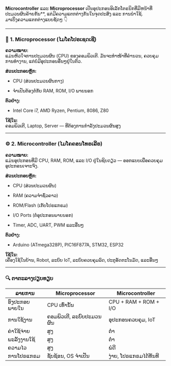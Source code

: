 **Microcontroller** ແລະ **Microprocessor** ເປັນອຸປະກອນອິເລັກໂຕຣນິກທີ່ມີຫນ້າທີ່ປະມວນຜົນຄ້າຍກັນ**, ແຕ່ມີຄວາມແຕກຕ່າງກັນໃນຈຸດປະສົງ ແລະ ການນໍາໃຊ້.  
ມາເບິ່ງຄວາມແຕກຕ່າງແບບຊັດໆ 👇

---

### 🧠 **1. Microprocessor (ໄມໂຄໂປຣເຊດເຊີ)**

**ຄວາມໝາຍ:**  
ແມ່ນຫົວໃຈການປະມວນຜົນ (CPU) ຂອງຄອມພິວເຕີ. ມັນຈະທໍາໜ້າທີ່ຄໍານວນ, ຄວບຄຸມການທໍາງານ, ແຕ່ບໍ່ມີອຸປະກອນອື່ນໆຢູ່ໃນຕົວ.

**ສ່ວນປະກອບຫຼັກ:**

- CPU (ສ່ວນປະມວນຜົນກາງ)
    
- ຈໍາເປັນຕ້ອງຕໍ່ກັບ RAM, ROM, I/O ພາຍນອກ
    

**ຕົວຢ່າງ:**

- Intel Core i7, AMD Ryzen, Pentium, 8086, Z80
    

**ໃຊ້ໃນ:**  
ຄອມພິວເຕີ, Laptop, Server — ທີ່ຕ້ອງການກໍາລັງປະມວນຜົນສູງ

---

### ⚙️ **2. Microcontroller (ໄມໂຄຄອນໂທຣເລີຣ)**

**ຄວາມໝາຍ:**  
ແມ່ນອຸປະກອນທີ່ມີ CPU, RAM, ROM, ແລະ I/O ຢູ່ໃນຊິບດຽວ — ອອກແບບເພື່ອຄວບຄຸມອຸປະກອນເຈາະຈົງ.

**ສ່ວນປະກອບຫຼັກ:**

- CPU (ສ່ວນປະມວນຜົນ)
    
- RAM (ຄວາມຈໍາຊົ່ວຄາວ)
    
- ROM/Flash (ເກັບໂປຣແກຣມ)
    
- I/O Ports (ຕໍ່ອຸປະກອນພາຍນອກ)
    
- Timer, ADC, UART, PWM ແລະອື່ນໆ
    

**ຕົວຢ່າງ:**

- Arduino (ATmega328P), PIC16F877A, STM32, ESP32
    

**ໃຊ້ໃນ:**  
ເຄື່ອງໃຊ້ໃນບ້ານ, Robot, ລະບົບ IoT, ລະບົບຄວບຄຸມລົດ, ປະຕູອັດຕະໂນມັດ, ແລະອື່ນໆ

---

### 🔍 ຕາຕະລາງປຽບທຽບ

| ລາຍການ        | **Microprocessor**       | **Microcontroller**   |
| ------------- | ------------------------ | --------------------- |
| ອົງປະກອບພາຍໃນ | CPU ເທົ່ານັ້ນ            | CPU + RAM + ROM + I/O |
| ການໃຊ້ງານ     | ຄອມພິວເຕີ, ລະບົບປະມວນຜົນ | ອຸປະກອນຄວບຄຸມ, IoT    |
| ຄ່າໃຊ້ຈ່າຍ    | ສູງ                      | ຕ່ໍາ                  |
| ພະລັງງານໃຊ້   | ສູງ                      | ຕ່ໍາ                  |
| ຄວາມໄວ        | ສູງ                      | ພໍດີ                  |
| ການໂປຣແກຣມ    | ຊັບຊ້ອນ, OS ຈໍາເປັນ      | ງ່າຍ, ໂປຣແກຣມໄດ້ທັນທີ |